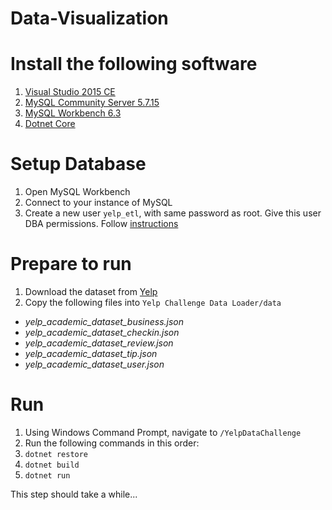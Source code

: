 # Data-Visualization

# Install the following software

1. [Visual Studio 2015 CE](https://go.microsoft.com/fwlink/?LinkId=691978&clcid=0x409)
1. [MySQL Community Server 5.7.15](https://dev.mysql.com/downloads/mysql/)
1. [MySQL Workbench 6.3](http://www.mysql.com/products/workbench/)
1. [Dotnet Core](https://www.microsoft.com/net/core#windows)

# Setup Database

1. Open MySQL Workbench
1. Connect to your instance of MySQL
1. Create a new user `yelp_etl`, with same password as root. Give this user DBA permissions. Follow [instructions](https://dev.mysql.com/doc/workbench/en/wb-mysql-connections-navigator-management-users-and-privileges.html)

# Prepare to run

1. Download the dataset from [Yelp]()
1. Copy the following files into `Yelp Challenge Data Loader/data`
  * _yelp_academic_dataset_business.json_
  * _yelp_academic_dataset_checkin.json_
  * _yelp_academic_dataset_review.json_
  * _yelp_academic_dataset_tip.json_
  * _yelp_academic_dataset_user.json_

# Run

1. Using Windows Command Prompt, navigate to `/YelpDataChallenge`
1. Run the following commands in this order:
  1. `dotnet restore`
  1. `dotnet build`
  1. `dotnet run`

This step should take a while...
